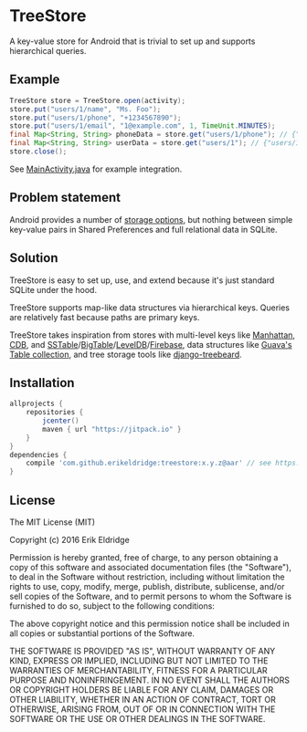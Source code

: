 # TreeStore

A key-value store for Android that is trivial to set up and supports hierarchical queries.

## Example

```java
TreeStore store = TreeStore.open(activity);
store.put("users/1/name", "Ms. Foo");
store.put("users/1/phone", "+1234567890");
store.put("users/1/email", "1@example.com", 1, TimeUnit.MINUTES);
final Map<String, String> phoneData = store.get("users/1/phone"); // {"users/1/phone":"+1234567890"}
final Map<String, String> userData = store.get("users/1"); // {"users/1/name":"Ms. Foo", "users/1/phone":"+1234567890", ...}
store.close();
```

See [MainActivity.java](example/src/main/java/com/erikeldridge/treestore/example/MainActivity.java) for example integration.

## Problem statement

Android provides a number of [storage options](https://developer.android.com/guide/topics/data/data-storage.html), but nothing between simple key-value pairs in Shared Preferences and full relational data in SQLite.

## Solution

TreeStore is easy to set up, use, and extend because it's just standard SQLite under the hood.

TreeStore supports map-like data structures via hierarchical keys. Queries are relatively fast because paths are primary keys.

TreeStore takes inspiration from stores with multi-level keys like [Manhattan](https://blog.twitter.com/2014/manhattan-our-real-time-multi-tenant-distributed-database-for-twitter-scale), [CDB](http://cr.yp.to/cdb.html), and [SSTable](https://www.igvita.com/2012/02/06/sstable-and-log-structured-storage-leveldb/)/[BigTable](https://en.wikipedia.org/wiki/Bigtable#Design)/[LevelDB](https://github.com/google/leveldb)/[Firebase](https://firebase.google.com/docs/database/web/structure-data), data structures like [Guava's Table collection](https://github.com/google/guava/wiki/NewCollectionTypesExplained#table), and tree storage tools like [django-treebeard](https://tabo.pe/projects/django-treebeard/docs/4.0.1/index.html).

## Installation

```gradle
allprojects {
    repositories {
        jcenter()
        maven { url "https://jitpack.io" }
    }
}
dependencies {
    compile 'com.github.erikeldridge:treestore:x.y.z@aar' // see https://github.com/erikeldridge/treestore/releases
}
```

## License

The MIT License (MIT)

Copyright (c) 2016 Erik Eldridge

Permission is hereby granted, free of charge, to any person obtaining a copy of this software and associated documentation files (the "Software"), to deal in the Software without restriction, including without limitation the rights to use, copy, modify, merge, publish, distribute, sublicense, and/or sell copies of the Software, and to permit persons to whom the Software is furnished to do so, subject to the following conditions:

The above copyright notice and this permission notice shall be included in all copies or substantial portions of the Software.

THE SOFTWARE IS PROVIDED "AS IS", WITHOUT WARRANTY OF ANY KIND, EXPRESS OR IMPLIED, INCLUDING BUT NOT LIMITED TO THE WARRANTIES OF MERCHANTABILITY, FITNESS FOR A PARTICULAR PURPOSE AND NONINFRINGEMENT. IN NO EVENT SHALL THE AUTHORS OR COPYRIGHT HOLDERS BE LIABLE FOR ANY CLAIM, DAMAGES OR OTHER LIABILITY, WHETHER IN AN ACTION OF CONTRACT, TORT OR OTHERWISE, ARISING FROM, OUT OF OR IN CONNECTION WITH THE SOFTWARE OR THE USE OR OTHER DEALINGS IN THE SOFTWARE.